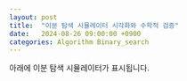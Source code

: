 ```yaml
---
layout: post
title:  "이분 탐색 시뮬레이터 시각화와 수학적 검증"
date:   2024-08-26 09:00:00 +0900
categories: Algorithm Binary_search
---
```


아래에 이분 탐색 시뮬레이터가 표시됩니다.

<div id="root"></div>

<script src="{{ '/assets/js/BinarySearchSimulator.js' | relative_url }}"></script>
